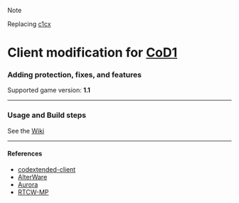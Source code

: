 > [!NOTE]
> Replacing [c1cx](https://github.com/cod1dev/c1cx)

# Client modification for [CoD1](https://en.wikipedia.org/wiki/Call_of_Duty_(video_game))
### Adding protection, fixes, and features
Supported game version: **1.1**
___
### Usage and Build steps
See the [Wiki](https://github.com/cod1dev/cod-mod/wiki)
___
#### References
- [codextended-client](https://github.com/xtnded/codextended-client)
- [AlterWare](https://alterware.dev/)
- [Aurora](https://auroramod.dev/)
- [RTCW-MP](https://github.com/id-Software/RTCW-MP/)
